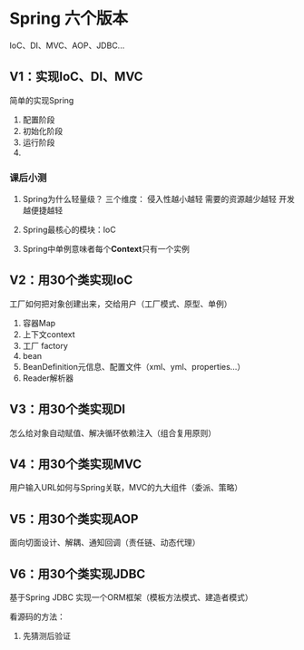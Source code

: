 # Spring 六个版本


IoC、DI、MVC、AOP、JDBC...

## V1：实现IoC、DI、MVC
简单的实现Spring
1. 配置阶段
2. 初始化阶段
3. 运行阶段
4. 
### 课后小测

1. Spring为什么轻量级？
三个维度：
侵入性越小越轻
需要的资源越少越轻
开发越便捷越轻

2. Spring最核心的模块：IoC

3. Spring中单例意味者每个**Context**只有一个实例


## V2：用30个类实现IoC
工厂如何把对象创建出来，交给用户（工厂模式、原型、单例）
1. 容器Map
2. 上下文context
3. 工厂 factory
4. bean
5. BeanDefinition元信息、配置文件（xml、yml、properties...）
6. Reader解析器
## V3：用30个类实现DI
怎么给对象自动赋值、解决循环依赖注入（组合复用原则）

## V4：用30个类实现MVC
用户输入URL如何与Spring关联，MVC的九大组件（委派、策略）

## V5：用30个类实现AOP
面向切面设计、解耦、通知回调（责任链、动态代理）

## V6：用30个类实现JDBC
基于Spring JDBC 实现一个ORM框架（模板方法模式、建造者模式）

看源码的方法：
1. 先猜测后验证


